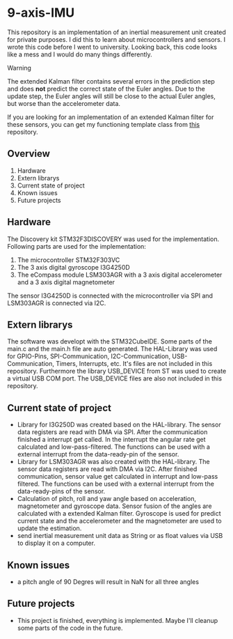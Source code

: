 # 9-axis-IMU
This repository is an implementation of an inertial measurement unit created for private purposes. I did this to learn about microcontrollers and sensors. I wrote this code before I went to university. Looking back, this code looks like a mess and I would do many things differently.

>[!WARNING]
>The extended Kalman filter contains several errors in the prediction step and does **not** predict the correct state of the Euler angles.
>Due to the update step, the Euler angles will still be close to the actual Euler angles, but worse than the accelerometer data.
>
>If you are looking for an implementation of an extended Kalman filter for these sensors, you can get my functioning template class from [this](https://github.com/feesm/SEFL) repository.

## Overview
 1. Hardware
 2. Extern librarys
 3. Current state of project
 4. Known issues
 5. Future projects

## Hardware
The Discovery kit STM32F3DISCOVERY was used for the implementation. Following parts are used for the implementation:
 1. The microcontroller STM32F303VC
 2. The 3 axis digital gyroscope I3G4250D
 3. The eCompass module LSM303AGR with a 3 axis digital accelerometer and a 3 axis digital magnetometer

The sensor I3G4250D is connected with the microcontroller via SPI and LSM303AGR is connected via I2C.

## Extern librarys
The software was developt with the STM32CubeIDE. Some parts of the main.c and the main.h file are auto generated. The HAL-Library was used for GPIO-Pins, SPI-Communication, I2C-Communication, USB-Communication, Timers, Interrupts, etc. It's files are not included in this repository. Furthermore the library USB_DEVICE from ST was used to create a virtual USB COM port. The USB_DEVICE files are also not included in this repository.

## Current state of project
 - Library for I3G250D was created based on the HAL-library. The sensor data registers are read with DMA via SPI. After the communication finished a interrupt get called. In the interrupt the angular rate get calculated and low-pass-filtered. The functions can be used with a external interrupt from the data-ready-pin of the sensor.
 - Library for LSM303AGR was also created with the HAL-library. The sensor data registers are read with DMA via I2C. After finished communication, sensor value get calculated in interrupt and low-pass filtered. The functions can be used with a external interrupt from the data-ready-pins of the sensor.
 - Calculation of pitch, roll and yaw angle based on acceleration, magnetometer and gyroscope data. Sensor fusion of the angles are calculated with a extended Kalman filter. Gyroscope is used for predict current state and the accelerometer and the magnetometer are used to update the estimation.
 - send inertial measurement unit data as String or as float values via USB to display it on a computer.

## Known issues
- a pitch angle of 90 Degres will result in NaN for all three angles

## Future projects
 - This project is finished, everything is implemented. Maybe I'll cleanup some parts of the code in the future.
